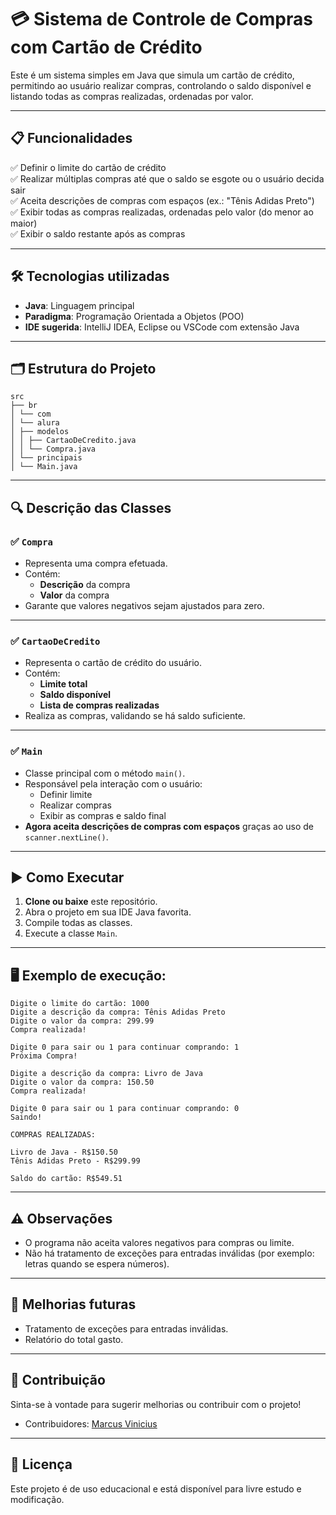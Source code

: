# 💳 Sistema de Controle de Compras com Cartão de Crédito

Este é um sistema simples em Java que simula um cartão de crédito, permitindo ao usuário realizar compras, controlando o saldo disponível e listando todas as compras realizadas, ordenadas por valor.

---

## 📋 Funcionalidades

✅ Definir o limite do cartão de crédito  
✅ Realizar múltiplas compras até que o saldo se esgote ou o usuário decida sair  
✅ Aceita descrições de compras com espaços (ex.: "Tênis Adidas Preto")  
✅ Exibir todas as compras realizadas, ordenadas pelo valor (do menor ao maior)  
✅ Exibir o saldo restante após as compras  

---

## 🛠️ Tecnologias utilizadas

- **Java**: Linguagem principal
- **Paradigma**: Programação Orientada a Objetos (POO)
- **IDE sugerida**: IntelliJ IDEA, Eclipse ou VSCode com extensão Java

---

## 🗂️ Estrutura do Projeto

```
src
├── br
│ └── com
│ └── alura
│ ├── modelos
│ │ ├── CartaoDeCredito.java
│ │ └── Compra.java
│ └── principais
│ └── Main.java
```

---

## 🔍 Descrição das Classes

### ✅ `Compra`

- Representa uma compra efetuada.
- Contém:
  - **Descrição** da compra
  - **Valor** da compra
- Garante que valores negativos sejam ajustados para zero.

---

### ✅ `CartaoDeCredito`

- Representa o cartão de crédito do usuário.
- Contém:
  - **Limite total**
  - **Saldo disponível**
  - **Lista de compras realizadas**
- Realiza as compras, validando se há saldo suficiente.

---

### ✅ `Main`

- Classe principal com o método `main()`.
- Responsável pela interação com o usuário:
  - Definir limite
  - Realizar compras
  - Exibir as compras e saldo final
- **Agora aceita descrições de compras com espaços** graças ao uso de `scanner.nextLine()`.

---

## ▶️ Como Executar

1. **Clone ou baixe** este repositório.
2. Abra o projeto em sua IDE Java favorita.
3. Compile todas as classes.
4. Execute a classe `Main`.

---

## 🖥️ Exemplo de execução:

```
Digite o limite do cartão: 1000
Digite a descrição da compra: Tênis Adidas Preto
Digite o valor da compra: 299.99
Compra realizada!

Digite 0 para sair ou 1 para continuar comprando: 1
Próxima Compra!

Digite a descrição da compra: Livro de Java
Digite o valor da compra: 150.50
Compra realizada!

Digite 0 para sair ou 1 para continuar comprando: 0
Saindo!

COMPRAS REALIZADAS:

Livro de Java - R$150.50
Tênis Adidas Preto - R$299.99

Saldo do cartão: R$549.51
```

---

## ⚠️ Observações

- O programa não aceita valores negativos para compras ou limite.
- Não há tratamento de exceções para entradas inválidas (por exemplo: letras quando se espera números).

---

## 🚀 Melhorias futuras

- Tratamento de exceções para entradas inválidas.
- Relatório do total gasto.

---

## 🤝 Contribuição

Sinta-se à vontade para sugerir melhorias ou contribuir com o projeto!
* Contribuidores: [Marcus Vinicius](https://github.com/marcus-viniciusdev)

---

## 📄 Licença

Este projeto é de uso educacional e está disponível para livre estudo e modificação.
